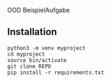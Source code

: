 OOD BeispielAufgabe

## Installation
```
python3 -m venv myproject
cd myproject
source bin/activate
git clone REPO
pip install -r requirements.txt
```


